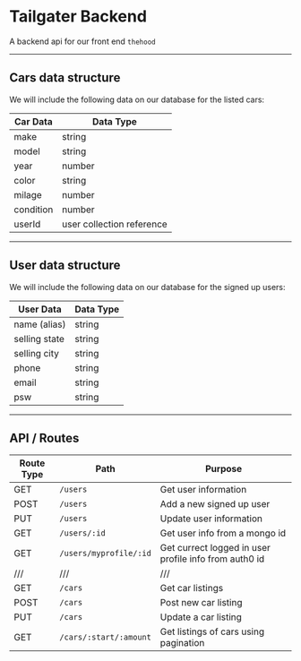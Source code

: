 # Tailgater Backend

A backend api for our front end `thehood`

***

## Cars data structure

We will include the following data on our database for the listed cars:

| Car Data | Data Type |
| -------- | --------- |
| make | string |
| model | string |
| year | number |
| color | string |
| milage | number |
| condition | number |
| userId | user collection reference |

***

## User data structure

We will include the following data on our database for the signed up users:

| User Data | Data Type |
| --------- | --------- |
| name (alias) | string |
| selling state | string |
| selling city | string |
| phone | string |
| email | string |
| psw | string |

***

## API / Routes

| Route Type | Path | Purpose |
| ---------- | ---- | ------- |
| GET | `/users` | Get user information |
| POST | `/users` | Add a new signed up user |
| PUT | `/users` | Update user information |
| GET | `/users/:id` | Get user info from a mongo id |
| GET | `/users/myprofile/:id` | Get currect logged in user profile info from auth0 id |
| \/\/\/ | \/\/\/ | \/\/\/ |
| GET | `/cars` | Get car listings |
| POST | `/cars` | Post new car listing |
| PUT | `/cars` | Update a car listing |
| GET | `/cars/:start/:amount` | Get listings of cars using pagination |